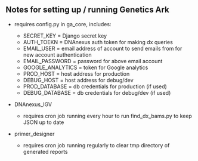 ## Notes for setting up / running Genetics Ark

- requires config.py in ga_core, includes:
    - SECRET_KEY = Django secret key
    - AUTH_TOEKN = DNAnexus auth token for making dx queries
    - EMAIL_USER = email address of account to send emails from for new account
      authentication
    - EMAIL_PASSWORD = password for above email account
    - GOOGLE_ANALYTICS = token for Google analytics
    - PROD_HOST = host address for production
    - DEBUG_HOST = host address for debug/dev
    - PROD_DATABASE = db credentials for production (if used)
    - DEBUG_DATABASE = db credentials for debug/dev (if used)

- DNAnexus_IGV
    - requires cron job running every hour to run find_dx_bams.py to keep JSON
      up to date

- primer_designer
    - requires cron job running regularly to clear tmp directory of generated reports
